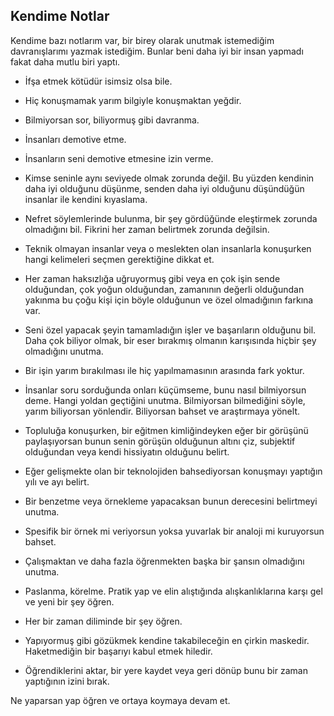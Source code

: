 ## Kendime Notlar

Kendime bazı notlarım var, bir birey olarak unutmak istemediğim davranışlarımı yazmak istediğim. Bunlar beni daha iyi bir insan yapmadı fakat daha mutlu biri yaptı. 


- İfşa etmek kötüdür isimsiz olsa bile.

- Hiç konuşmamak yarım bilgiyle konuşmaktan yeğdir.

- Bilmiyorsan sor, biliyormuş gibi davranma.

- İnsanları demotive etme.

- İnsanların seni demotive etmesine izin verme. 

- Kimse seninle aynı seviyede olmak zorunda değil. Bu yüzden kendinin daha iyi olduğunu düşünme, senden daha iyi olduğunu düşündüğün insanlar ile kendini kıyaslama.

- Nefret söylemlerinde bulunma, bir şey gördüğünde eleştirmek zorunda olmadığını bil. 
Fikrini her zaman belirtmek zorunda değilsin.

- Teknik olmayan insanlar veya o meslekten olan insanlarla konuşurken hangi kelimeleri seçmen gerektiğine dikkat et. 

- Her zaman haksızlığa uğruyormuş gibi veya en çok işin sende olduğundan, çok yoğun olduğundan, zamanının değerli olduğundan yakınma bu çoğu kişi için böyle olduğunun ve özel olmadığının farkına var.

- Seni özel yapacak şeyin tamamladığın işler ve başarıların olduğunu bil. Daha çok biliyor olmak, bir eser bırakmış olmanın karışısında hiçbir şey olmadığını unutma.

- Bir işin yarım bırakılması ile hiç yapılmamasının arasında fark yoktur. 

- İnsanlar soru sorduğunda onları küçümseme, bunu nasıl bilmiyorsun deme. Hangi yoldan geçtiğini unutma. Bilmiyorsan bilmediğini söyle, yarım biliyorsan yönlendir. Biliyorsan bahset ve araştırmaya yönelt. 

- Topluluğa konuşurken, bir eğitmen kimliğindeyken eğer bir görüşünü paylaşıyorsan bunun senin görüşün olduğunun altını çiz, subjektif olduğundan veya kendi hissiyatın olduğunu belirt. 

- Eğer gelişmekte olan bir teknolojiden bahsediyorsan konuşmayı yaptığın yılı ve ayı belirt.

- Bir benzetme veya örnekleme yapacaksan bunun derecesini belirtmeyi unutma. 

- Spesifik bir örnek mi veriyorsun yoksa yuvarlak bir analoji mi kuruyorsun bahset. 

- Çalışmaktan ve daha fazla öğrenmekten başka bir şansın olmadığını unutma. 

- Paslanma, körelme. Pratik yap ve elin alıştığında alışkanlıklarına karşı gel ve yeni bir şey öğren.

- Her bir zaman diliminde bir şey öğren. 

- Yapıyormuş gibi gözükmek kendine takabileceğin en çirkin maskedir. Haketmediğin bir başarıyı kabul etmek hiledir. 

- Öğrendiklerini aktar, bir yere kaydet veya geri dönüp bunu bir zaman yaptığının izini bırak. 


> 
Ne yaparsan yap öğren ve ortaya koymaya devam et. 
